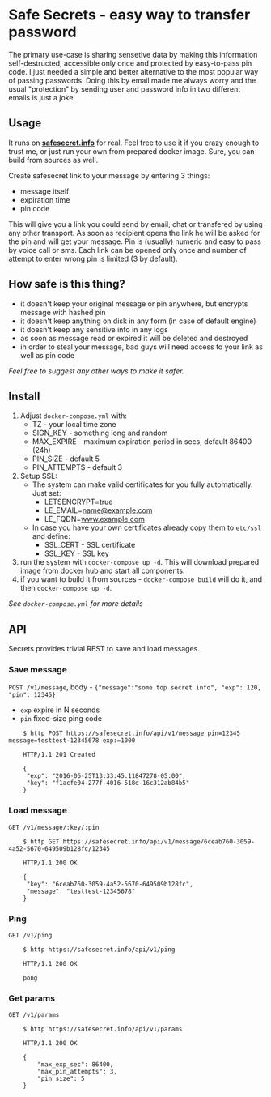 # Safe Secrets - easy way to transfer password

The primary use-case is sharing sensetive data by making this information self-destructed, accessible only once and protected
by easy-to-pass pin code. I just needed a simple and better alternative to the most popular way of passing passwords.
Doing this by email made me always worry and the usual "protection" by sending user and password info in two different
emails is just a joke.

## Usage

It runs on **[safesecret.info](https://safesecret.info)** for real. Feel free to use it if you crazy enough to trust me,
or just run your own from prepared docker image. Sure, you can build from sources as well.

Create safesecret link to your message by entering 3 things:
 - message itself
 - expiration time
 - pin code

 This will give you a link you could send by email, chat or transfered by using any other transport.
 As soon as recipient opens the link he will be asked for the pin and will get your message.
 Pin is (usually) numeric and easy to pass by voice call or sms.
 Each link can be opened only once and number of attempt to enter wrong pin is limited (3 by default).


## How safe is this thing?

- it doesn't keep your original message or pin anywhere, but encrypts message with hashed pin
- it doesn't keep anything on disk in any form (in case of default engine)
- it doesn't keep any sensitive info in any logs
- as soon as message read or expired it will be deleted and destroyed
- in order to steal your message, bad guys will need access to your link as well as pin code

_Feel free to suggest any other ways to make it safer._

## Install

1. Adjust `docker-compose.yml` with:
    - TZ - your local time zone
    - SIGN_KEY - something long and random
    - MAX_EXPIRE - maximum expiration period in secs, default 86400 (24h)
    - PIN_SIZE - default 5
    - PIN_ATTEMPTS - default 3
1. Setup SSL:
    - The system can make valid certificates for you fully automatically. Just set:
        - LETSENCRYPT=true
        - LE_EMAIL=name@example.com
        - LE_FQDN=www.example.com
    - In case you have your own certificates already copy them to `etc/ssl` and define:
        - SSL_CERT - SSL certificate
        - SSL_KEY - SSL key
1. run the system with `docker-compose up -d`. This will download prepared image from docker hub and start all components.
1. if you want to build it from sources - `docker-compose build` will do it, and then `docker-compose up -d`.

_See `docker-compose.yml` for more details_

## API

Secrets provides trivial REST to save and load messages.

### Save message

`POST /v1/message`, body - `{"message":"some top secret info", "exp": 120, "pin": 12345}`
- `exp` expire in N seconds
- `pin` fixed-size ping code

```
    $ http POST https://safesecret.info/api/v1/message pin=12345 message=testtest-12345678 exp:=1000

    HTTP/1.1 201 Created

    {
     "exp": "2016-06-25T13:33:45.11847278-05:00",
     "key": "f1acfe04-277f-4016-518d-16c312ab84b5"
    }
```

### Load message

`GET /v1/message/:key/:pin`

```
    $ http GET https://safesecret.info/api/v1/message/6ceab760-3059-4a52-5670-649509b128fc/12345

    HTTP/1.1 200 OK

    {
     "key": "6ceab760-3059-4a52-5670-649509b128fc",
     "message": "testtest-12345678"
    }
```

### Ping

`GET /v1/ping`

```
    $ http https://safesecret.info/api/v1/ping

    HTTP/1.1 200 OK

    pong
```

### Get params

`GET /v1/params`

```
    $ http https://safesecret.info/api/v1/params

    HTTP/1.1 200 OK

    {
        "max_exp_sec": 86400,
        "max_pin_attempts": 3,
        "pin_size": 5
    }
```
